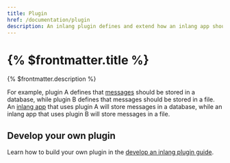 ```yaml
---
title: Plugin
href: /documentation/plugin
description: An inlang plugin defines and extend how an inlang app should behave.
---
```


# {% $frontmatter.title %}

{% $frontmatter.description %}

For example, plugin A defines that [messages](/documentation/message) should be stored in a database, while plugin B defines that messages should be stored in a file. An [inlang app](/documentation/inlang-app) that uses plugin A will store messages in a database, while an inlang app that uses plugin B will store messages in a file.


<!-- TODO #1301 visualization of app that behaves differently if plugin A or plugin B is used -->


## Develop your own plugin

Learn how to build your own plugin in the [develop an inlang plugin guide](/documentation/develop-plugin).
